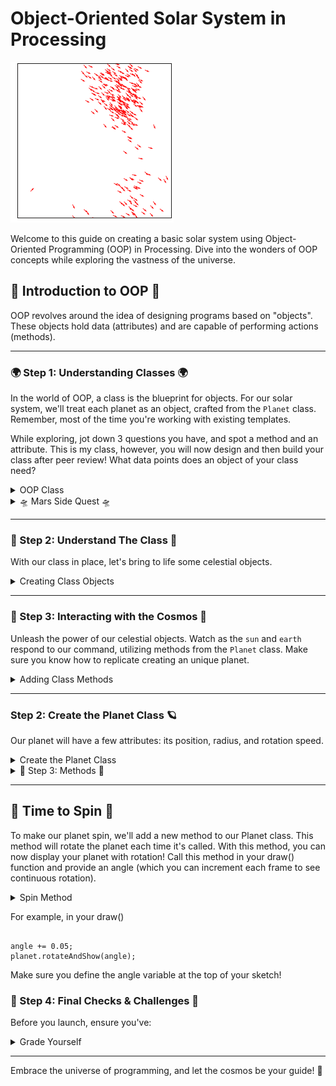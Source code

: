 # Object-Oriented Solar System in Processing

![Swarm Solar System](swarm.gif)

Welcome to this guide on creating a basic solar system using Object-Oriented Programming (OOP) in Processing. Dive into the wonders of OOP concepts while exploring the vastness of the universe.

## 🌟 Introduction to OOP 🌟

OOP revolves around the idea of designing programs based on "objects". These objects hold data (attributes) and are capable of performing actions (methods).

---

### 🌍 Step 1: Understanding Classes 🌍 

In the world of OOP, a class is the blueprint for objects. For our solar system, we'll treat each planet as an object, crafted from the `Planet` class. Remember, most of the time you're working with existing templates.

While exploring, jot down 3 questions you have, and spot a method and an attribute. This is my class, however, you will now design and then build your class after peer review! What data points does an object of your class need?

<details>
<summary>OOP Class </summary>

  ![Planet Class Diagram](oop.png)
  
Notice how the `Planet` class contains attributes (e.g., `radius`, `distance`) and methods (e.g., `show`, `update`). 

</details>


<details>
<summary>🛸 Mars Side Quest 🛸</summary>
Unlock the mysteries of Mars using NASA's API to fetch a real image captured by a rover.

- [NASA's API Portal](https://api.nasa.gov/)
- [Mars Landing Video](https://youtu.be/4czjS9h4Fpg?feature=shared)

Share your discoveries with the class!

</details>


---

### 🚀 Step 2: Understand The Class 🚀

With our class in place, let's bring to life some celestial objects.

<details>
  <summary>Creating Class Objects </summary>
  
![Creating Planets](oop_call.png)

Behold! We've just manifested two cosmic entities: `sun` and `earth`. These are instances (or objects) of our `Planet` class.
</details>

---

### 🔭 Step 3: Interacting with the Cosmos 🔭

Unleash the power of our celestial objects. Watch as the `sun` and `earth` respond to our command, utilizing methods from the `Planet` class. Make sure you know how to replicate creating an unique planet.


<details>
  <summary> Adding Class Methods </summary>
  
  ![Planet Methods](done.png)
    
</details>


---

### Step 2: Create the Planet Class 🪐

Our planet will have a few attributes: its position, radius, and rotation speed.

<details>
  <summary> Create the Planet Class</summary>
<pre><code>
class Planet {
  float x, y;       // position of the planet
  float radius;     // size of the planet
  float angle = 0;  // initial angle for rotation
  float speed;      // rotation speed
  
  // Constructor: This is how we create an instance of the planet
  Planet(float x_, float y_, float r_, float s_) {
    x = x_;
    y = y_;
    radius = r_;
    speed = s_;
  }
</code></pre>
</details>

<details>
<summary>🌌 Step 3: Methods 🌌</summary>
To start off, we'll create a simple method to show our Planet class and its attributes like radius.

<pre><code>
class Planet {
  float radius;

  Planet(float r) {
    radius = r;
  }

  void show() {
    ellipse(0, 0, radius*2, radius*2);
  }
}
</code></pre>
</details>

---

## 💃 Time to Spin 💃

To make our planet spin, we'll add a new method to our Planet class. This method will rotate the planet each time it's called. With this method, you can now display your planet with rotation! Call this method in your draw() function and provide an angle (which you can increment each frame to see continuous rotation).

<details><summary> Spin Method </summary>
<pre><code>
void rotateAndShow(float angle) {
  pushMatrix();            // Save the current state of transformations
  rotate(angle);           // Rotate the coordinate system
  show();                  // Show the planet
  popMatrix();             // Restore the state
}
</code></pre>
</details>


For example, in your draw()

<pre><code>
angle += 0.05;
planet.rotateAndShow(angle);
</code></pre>
Make sure you define the angle variable at the top of your sketch!

</details>


### 🎨 Step 4: Final Checks & Challenges 🎨 

Before you launch, ensure you've:

<details>
  <summary>Grade Yourself</summary>

  ![Final Check](isthis.jpeg)

1. Created 3 instances of the planet class.
2. Utilized 3 unique methods.
3. Showcased the artistry of your solar system.
4. Embedded the science behind your design.
5. Crafted a new method in the `Planet` class to make planets move.
6. Introduced a fresh attribute to the `Planet` class.
7. Incorporated user input.
8. Employed conditional statements.
9. Outlined your TODO list for the next session (hint: steps 9-10).
10. Computed the gravitational force between a planet and the sun using their real-life masses.
11. Transformed step 10 into a new method, but only after tackling step 9.
</details>



---

Embrace the universe of programming, and let the cosmos be your guide! 🌌
